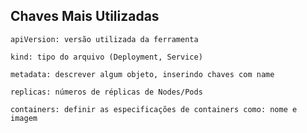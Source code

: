 ## Chaves Mais Utilizadas

```
apiVersion: versão utilizada da ferramenta
```

```
kind: tipo do arquivo (Deployment, Service)
```

```
metadata: descrever algum objeto, inserindo chaves com name
```

```
replicas: números de réplicas de Nodes/Pods
```

```
containers: definir as especificações de containers como: nome e imagem
```
